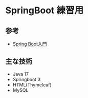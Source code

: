 # SpringBoot 練習用

## 参考

- [Spring Boot入門](https://www.youtube.com/playlist?list=PLD6WyeaFzSSbS0q1unoPpBpnBNyzPWo3j)

## 主な技術

- Java 17
- Springboot 3
- HTML(Thymeleaf)
- MySQL
